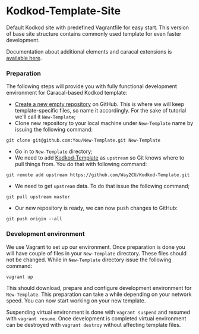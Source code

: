 # Kodkod-Template-Site

Default Kodkod site with predefined Vagrantfile for easy start. This version of base site structure contains commonly used template for even faster development.

Documentation about additional elements and caracal extensions is [available here](docs/caracal.markdown).

### Preparation

The following steps will provide you with fully functional development environment for Caracal-based Kodkod template:

* [Create a new empty repository](https://github.com/repositories/new) on GitHub. This is where we will keep template-specific files, so name it accordingly. For the sake of tutorial we'll call it `New-Template`;
* Clone new repository to your local machine under `New-Template` name by issuing the following command:
```
git clone git@github.com:You/New-Template.git New-Template
```
* Go in to `New-Template` directory;
* We need to add [Kodkod-Template](https://github.com/Way2CU/Kodkod-Template) as `upstream` so Git knows where to pull things from. You do that with following command:
```
git remote add upstream https://github.com/Way2CU/Kodkod-Template.git
```
* We need to get `upstream` data. To do that issue the following command;
```
git pull upstream master
```
* Our new repository is ready, we can now push changes to GitHub:
```
git push origin --all
```

### Development environment

We use Vagrant to set up our environment. Once preparation is done you will have couple of files in your `New-Template` directory. These files should not be changed. While in `New-Template` directory issue the following command:
```
vagrant up
```
This should download, prepare and configure development environment for `New-Template`. This preparation can take a while depending on your network speed. You can now start working on your new template.

Suspending virtual environment is done with `vagrant suspend` and resumed with `vagrant resume`. Once development is completed virtual environment can be destroyed with `vagrant destroy` without affecting template files.
